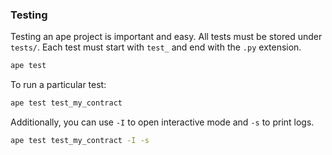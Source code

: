 ### Testing

Testing an ape project is important and easy.
All tests must be stored under `tests/`. Each test must start with `test_` and end with the `.py` extension.

```bash
ape test
```

To run a particular test:

```bash
ape test test_my_contract
```

Additionally, you can use `-I` to open interactive mode and `-s` to print logs.

```bash
ape test test_my_contract -I -s
```
